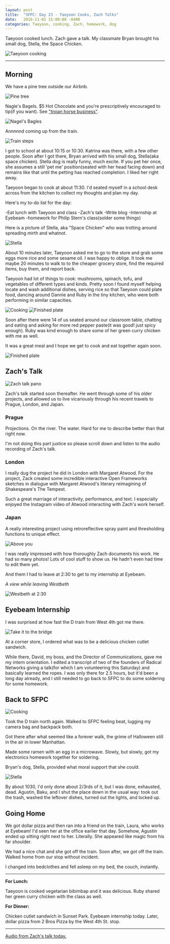 ```yaml
---
layout: post
title:  "SFPC: Day 23 - Taeyoon Cooks, Zach Talks"
date:   2016-11-01 15:00:00 -0400
categories: Taeyoon, cooking, Zach, homework, dog
---
```


Taeyoon cooked lunch. Zach gave a talk. My classmate Bryan brought his small dog, Stella, the Space Chicken.

![Taeyoon cooking](/images/IMG_5273.jpg)

-----

<h2>Morning</h2>

We have a pine tree outside our Airbnb.

![Pine tree](/images/IMG_5248.jpg)

Nagle's Bagels. $5 Hot Chocolate and you're prescriptively encouraged to tip(if you want). See ["trojan horse business"](https://www.facebook.com/decolonizethisplace/photos/gm.1226507764086142/218347115252933/?type=3&theater).

![Nagel's Bagles](/images/IMG_5254.jpg)

Annnnnd coming up from the train.

![Train steps](/images/IMG_5258.jpg)

I got to school at about 10:15 or 10:30. Katrina was there, with a few other people. Soon after I got there, Bryan arrived with his small dog, Stella(aka space chicken). Stella dog is really funny, much excite. If you pet her once, she assumes a still 'pet me' position(seated with her head facing down) and remains like that until the petting has reached completion. I liked her right away.

Taeyoon began to cook at about 11:30. I'd seated myself in a school desk across from the kitchen to collect my thoughts and plan my day.

Here's my to-do list for the day:

-Eat lunch with Taeyoon and class
-Zach's talk
-Write blog
-Internship at Eyebeam
-homework for Philip Stern's class(solder some things)

Here is a picture of Stella, aka "Space Chicken" who was trotting around spreading mirth and whatnot.

![Stella](/images/IMG_5286.jpg)

About 10 minutes later, Taeyoon asked me to go to the store and grab some eggs more rice and some sesame oil. I was happy to oblige. It took me maybe 20 minutes to walk to to the cheaper grocery store, find the required items, buy them, and report back.

Taeyoon had lot of things to cook: mushrooms, spinach, tofu, and vegetables of different types and kinds. Pretty soon I found myself helping locate and wash additional dishes, serving rice so that Taeyoon could plate food, dancing around Dannie and Ruby in the tiny kitchen, who were both performing in similar capacities.

![Cooking](/images/IMG_5266.jpg)
![Finished plate](/images/IMG_5267.jpg)

Soon after there were 14 of us seated around our classroom table, chatting and eating and asking for more red pepper paste(it was good! just spicy enough). Ruby was kind enough to share some of her green curry chicken with me as well.

It was a great meal and I hope we get to cook and eat together again soon.

![Finished plate](/images/IMG_5271.jpg)

<h2>Zach's Talk</h2>

![Zach talk pano](/images/IMG_5277.jpg)

Zach's talk started soon thereafter. He went through some of his older projects, and allowed us to live vicariously through his recent travels to Prague, London, and Japan.

<h3>Prague</h3>

Projections. On the river. The water. Hard for me to describe better than that right now.

I'm not doing this part justice so please scroll down and listen to the audio recording of Zach's talk.

<h3>London</h3>

I really dug the project he did in London with Margaret Atwood. For the project, Zack created some incredible interactive Open Frameworks sketches in dialogue with Margaret Atwood's literary reimagining of Shakespeare's The Tempest.

Such a great marriage of interactivity, performance, and text. I especially enjoyed the Instagram video of Atwood interacting with Zach's work herself.

<h3>Japan</h3>

A really interesting project using retroreflective spray paint and thresholding functions to unique effect.

![Above you](/images/IMG_5274.jpg)

I was really impressed with how thoroughly Zach documents his work. He had so many photos! Lots of cool stuff to show us. He hadn't even had time to edit them yet.

And them I had to leave at 2:30 to get to my internship at Eyebeam.

*A view while leaving Westbeth*

![Westbeth at 2:30](/images/IMG_5278.jpg)

<h2>Eyebeam Internship</h2>

I was surprised at how fast the D train from West 4th got me there.

![Take it to the bridge](/images/IMG_5281.gif)

At a corner store, I ordered what was to be a delicious chicken cutlet sandwich.

While there, David, my boss, and the Director of Communications, gave me my intern orientation. I edited a transcript of two of the founders of Radical Networks giving a talk(for which I am volunteering this Saturday) and basically learned the ropes. I was only there for 2.5 hours, but it'd been a long day already, and I still needed to go back to SFPC to do some soldering for some homework.

<h2>Back to SFPC</h2>

![Cooking](/images/IMG_5282.jpg)

Took the D train north again. Walked to SFPC feeling beat, lugging my camera bag and backpack both.

Got there after what seemed like a forever walk, the grime of Halloween still in the air in lower Manhattan.

Made some ramen with an egg in a microwave. Slowly, but slowly, got my electronics homework together for soldering.

Bryan's dog, Stella, provided what moral support that she could.

![Stella](/images/IMG_5292.gif)

By about 1030, I'd only done about 2/3rds of it, but I was done, exhausted, dead. Agustin, Baku, and I shut the place down in the usual way: took out the trash, washed the leftover dishes, turned out the lights, and locked up.

<h2>Going Home</h2>

We got dollar pizza and then ran into a friend on the train, Laura, who works at Eyebeam! I'd seen her at the office earlier that day. Somehow, Agustin ended up sitting right next to her. Literally. She appeared like magic from his far shoulder.

We had a nice chat and she got off the train. Soon after, we got off the train. Walked home from our stop without incident.

I changed into bedclothes and fell asleep on my bed, the couch, instantly.

-----

**For Lunch:**

Taeyoon is cooked vegetarian bibimbap and it was delicious. Ruby shared her green curry chicken with the class as well.

**For Dinner:**

Chicken cutlet sandwich in Sunset Park. Eyebeam internship today. Later, dollar pizza from 2 Bros Pizza by the West 4th St. stop.

-----

[Audio from Zach's talk today.]()
